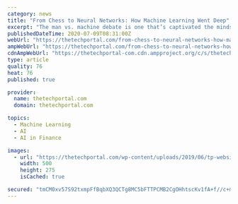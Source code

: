 ```yaml
---
category: news
title: "From Chess to Neural Networks: How Machine Learning Went Deep"
excerpt: "The man vs. machine debate is one that’s captivated the minds of scientists, sci-fi writers, and anyone with an interest in technology for decades. Ever since the notion of intelligent, self-learning computers was first posited by Arthur Samuel in 1952,"
publishedDateTime: 2020-07-09T08:31:00Z
webUrl: "https://thetechportal.com/from-chess-to-neural-networks-how-machine-learning-went-deep/"
ampWebUrl: "https://thetechportal.com/from-chess-to-neural-networks-how-machine-learning-went-deep/?amp"
cdnAmpWebUrl: "https://thetechportal-com.cdn.ampproject.org/c/s/thetechportal.com/from-chess-to-neural-networks-how-machine-learning-went-deep/?amp"
type: article
quality: 76
heat: 76
published: true

provider:
  name: thetechportal.com
  domain: thetechportal.com

topics:
  - Machine Learning
  - AI
  - AI in Finance

images:
  - url: "https://thetechportal.com/wp-content/uploads/2019/06/tp-website-header-logo-e1590226509506.png"
    width: 500
    height: 275
    isCached: true

secured: "tmCM0xv57S92txmpFfBqbXQ3QCTg8MC5bFTTPCMB2CgOHhtscKv1fA+f//c+mBGkc7qsgz2QGkYhlDD1cGjIO6BJRfGx0B/J/hNq11WQNUPF14Ad9Q4AC9X9e/Wo10XvOfYDYaDG1MBDewrtK5H+rxRKyctyN7ez5lHCnAITHdEYgC31BBgBvEkZ8AbNXpQb9GrViokHIOS+vK0pbjldDmpHMiYJ0vxlD/m15eoJKynwyRE+jrnv5YBWBUwah3Er16syVJguKkH6OMkSFBf1L6iQb2gknpmcMZkf2Xioi36io+cd3OT79atRGCCbQGUOyROarIBBrUGzK6YLF8tlxw==;zkfF+6ndhxzuyxmAHtjq/Q=="
---
```


